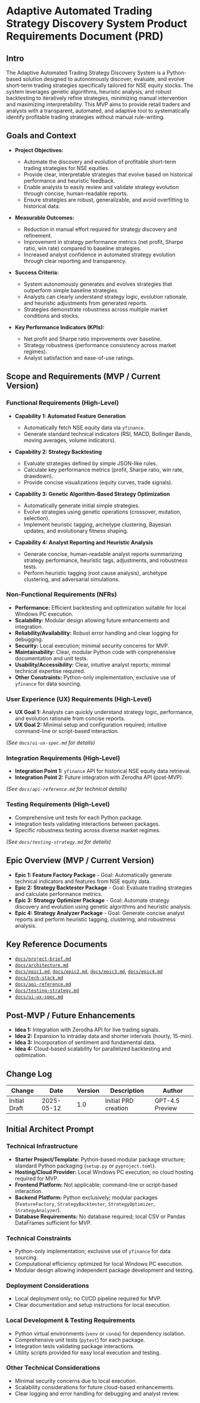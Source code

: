 # Adaptive Automated Trading Strategy Discovery System Product Requirements Document (PRD)

## Intro

The Adaptive Automated Trading Strategy Discovery System is a Python-based solution designed to autonomously discover, evaluate, and evolve short-term trading strategies specifically tailored for NSE equity stocks. The system leverages genetic algorithms, heuristic analysis, and robust backtesting to iteratively refine strategies, minimizing manual intervention and maximizing interpretability. This MVP aims to provide retail traders and analysts with a transparent, automated, and adaptive tool to systematically identify profitable trading strategies without manual rule-writing.

## Goals and Context

- **Project Objectives:**
  - Automate the discovery and evolution of profitable short-term trading strategies for NSE equities.
  - Provide clear, interpretable strategies that evolve based on historical performance and heuristic feedback.
  - Enable analysts to easily review and validate strategy evolution through concise, human-readable reports.
  - Ensure strategies are robust, generalizable, and avoid overfitting to historical data.

- **Measurable Outcomes:**
  - Reduction in manual effort required for strategy discovery and refinement.
  - Improvement in strategy performance metrics (net profit, Sharpe ratio, win rate) compared to baseline strategies.
  - Increased analyst confidence in automated strategy evolution through clear reporting and transparency.

- **Success Criteria:**
  - System autonomously generates and evolves strategies that outperform simple baseline strategies.
  - Analysts can clearly understand strategy logic, evolution rationale, and heuristic adjustments from generated reports.
  - Strategies demonstrate robustness across multiple market conditions and stocks.

- **Key Performance Indicators (KPIs):**
  - Net profit and Sharpe ratio improvements over baseline.
  - Strategy robustness (performance consistency across market regimes).
  - Analyst satisfaction and ease-of-use ratings.

## Scope and Requirements (MVP / Current Version)

### Functional Requirements (High-Level)

- **Capability 1: Automated Feature Generation**
  - Automatically fetch NSE equity data via `yfinance`.
  - Generate standard technical indicators (RSI, MACD, Bollinger Bands, moving averages, volume indicators).

- **Capability 2: Strategy Backtesting**
  - Evaluate strategies defined by simple JSON-like rules.
  - Calculate key performance metrics (profit, Sharpe ratio, win rate, drawdown).
  - Provide concise visualizations (equity curves, trade signals).

- **Capability 3: Genetic Algorithm-Based Strategy Optimization**
  - Automatically generate initial simple strategies.
  - Evolve strategies using genetic operations (crossover, mutation, selection).
  - Implement heuristic tagging, archetype clustering, Bayesian updates, and evolutionary fitness shaping.

- **Capability 4: Analyst Reporting and Heuristic Analysis**
  - Generate concise, human-readable analyst reports summarizing strategy performance, heuristic tags, adjustments, and robustness tests.
  - Perform heuristic tagging (root cause analysis), archetype clustering, and adversarial simulations.

### Non-Functional Requirements (NFRs)

- **Performance:** Efficient backtesting and optimization suitable for local Windows PC execution.
- **Scalability:** Modular design allowing future enhancements and integration.
- **Reliability/Availability:** Robust error handling and clear logging for debugging.
- **Security:** Local execution; minimal security concerns for MVP.
- **Maintainability:** Clear, modular Python code with comprehensive documentation and unit tests.
- **Usability/Accessibility:** Clear, intuitive analyst reports; minimal technical expertise required.
- **Other Constraints:** Python-only implementation, exclusive use of `yfinance` for data sourcing.

### User Experience (UX) Requirements (High-Level)

- **UX Goal 1:** Analysts can quickly understand strategy logic, performance, and evolution rationale from concise reports.
- **UX Goal 2:** Minimal setup and configuration required; intuitive command-line or script-based interaction.

_(See `docs/ui-ux-spec.md` for details)_

### Integration Requirements (High-Level)

- **Integration Point 1:** `yfinance` API for historical NSE equity data retrieval.
- **Integration Point 2:** Future integration with Zerodha API (post-MVP).

_(See `docs/api-reference.md` for technical details)_

### Testing Requirements (High-Level)

- Comprehensive unit tests for each Python package.
- Integration tests validating interactions between packages.
- Specific robustness testing across diverse market regimes.

_(See `docs/testing-strategy.md` for details)_

## Epic Overview (MVP / Current Version)

- **Epic 1: Feature Factory Package** - Goal: Automatically generate technical indicators and features from NSE equity data.
- **Epic 2: Strategy Backtester Package** - Goal: Evaluate trading strategies and calculate performance metrics.
- **Epic 3: Strategy Optimizer Package** - Goal: Automate strategy discovery and evolution using genetic algorithms and heuristic analysis.
- **Epic 4: Strategy Analyzer Package** - Goal: Generate concise analyst reports and perform heuristic tagging, clustering, and robustness analysis.

## Key Reference Documents

- [`docs/project-brief.md`](docs/project-brief.md)
- [`docs/architecture.md`](docs/architecture.md)
- [`docs/epic1.md`](docs/epic1.md), [`docs/epic2.md`](docs/epic2.md), [`docs/epic3.md`](docs/epic3.md), [`docs/epic4.md`](docs/epic4.md)
- [`docs/tech-stack.md`](docs/tech-stack.md)
- [`docs/api-reference.md`](docs/api-reference.md)
- [`docs/testing-strategy.md`](docs/testing-strategy.md)
- [`docs/ui-ux-spec.md`](docs/ui-ux-spec.md)

## Post-MVP / Future Enhancements

- **Idea 1:** Integration with Zerodha API for live trading signals.
- **Idea 2:** Expansion to intraday data and shorter intervals (hourly, 15-min).
- **Idea 3:** Incorporation of sentiment and fundamental data.
- **Idea 4:** Cloud-based scalability for parallelized backtesting and optimization.

## Change Log

| Change        | Date       | Version | Description                  | Author         |
| ------------- | ---------- | ------- | ---------------------------- | -------------- |
| Initial Draft | 2025-05-12 | 1.0     | Initial PRD creation         | GPT-4.5 Preview|

## Initial Architect Prompt

### Technical Infrastructure

- **Starter Project/Template:** Python-based modular package structure; standard Python packaging (`setup.py` or `pyproject.toml`).
- **Hosting/Cloud Provider:** Local Windows PC execution; no cloud hosting required for MVP.
- **Frontend Platform:** Not applicable; command-line or script-based interaction.
- **Backend Platform:** Python exclusively; modular packages (`FeatureFactory`, `StrategyBacktester`, `StrategyOptimizer`, `StrategyAnalyzer`).
- **Database Requirements:** No database required; local CSV or Pandas DataFrames sufficient for MVP.

### Technical Constraints

- Python-only implementation; exclusive use of `yfinance` for data sourcing.
- Computational efficiency optimized for local Windows PC execution.
- Modular design allowing independent package development and testing.

### Deployment Considerations

- Local deployment only; no CI/CD pipeline required for MVP.
- Clear documentation and setup instructions for local execution.

### Local Development & Testing Requirements

- Python virtual environments (`venv` or `conda`) for dependency isolation.
- Comprehensive unit tests (`pytest`) for each package.
- Integration tests validating package interactions.
- Utility scripts provided for easy local execution and testing.

### Other Technical Considerations

- Minimal security concerns due to local execution.
- Scalability considerations for future cloud-based enhancements.
- Clear logging and error handling for debugging and analyst review.